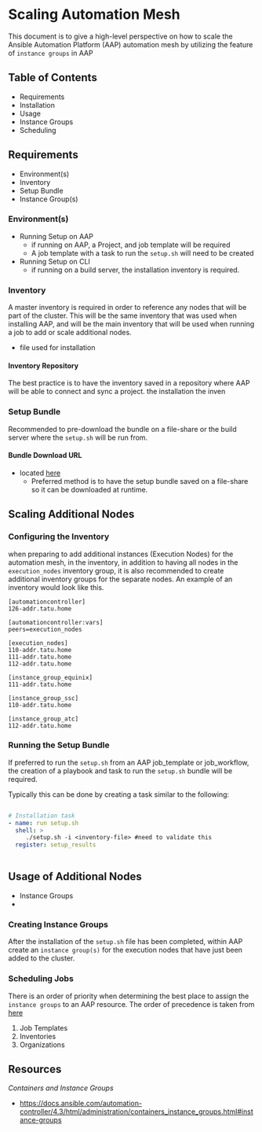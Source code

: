 <!-- 
TODO: 
- Create YAML format of the inventory
- 

-->

# Scaling Automation Mesh 
This document is to give a high-level perspective on how to scale the Ansible Automation Platform (AAP) automation mesh by utilizing the feature of `instance groups` in AAP

## Table of Contents
- Requirements
- Installation
- Usage
- Instance Groups
- Scheduling


## Requirements

- Environment(s)
- Inventory
- Setup Bundle
- Instance Group(s)

### Environment(s)
- Running Setup on AAP
    - if running on AAP, a Project, and job template will be required
    - A job template with a task to run the `setup.sh` will need to be created
- Running Setup on CLI
    - if running on a build server, the installation inventory is required. 

### Inventory
A master inventory is required in order to reference any nodes that will be part of the cluster.  This will be the same inventory that was used when installing AAP, and will be the main inventory that will be used when running a job to add or scale additional nodes.

- file used for installation

#### Inventory Repository
The best practice is to have the inventory saved in a repository where AAP
will be able to connect and sync a project.  the installation the inven

### Setup Bundle
Recommended to pre-download the bundle on a file-share or the build server where the `setup.sh` will be run from.  

#### Bundle Download URL
- located [here](https://ansible.com/)
    - Preferred method is to have the setup bundle saved on a file-share 
so it can be downloaded at runtime.  

## Scaling Additional Nodes
### Configuring the Inventory

when preparing to add additional instances (Execution Nodes) for the automation mesh, in the inventory, in addition to having all nodes in the `execution_nodes` inventory group, it is also recommended to create additional inventory groups for the separate nodes.  An example of an inventory would look like this. 

```console
[automationcontroller]
126-addr.tatu.home 

[automationcontroller:vars]
peers=execution_nodes

[execution_nodes]
110-addr.tatu.home
111-addr.tatu.home
112-addr.tatu.home

[instance_group_equinix]
111-addr.tatu.home 

[instance_group_ssc]
110-addr.tatu.home 

[instance_group_atc]
112-addr.tatu.home 
```

### Running the Setup Bundle
If preferred to run the `setup.sh` from an AAP job_template or job_workflow, 
the creation of a playbook and task to run the `setup.sh` bundle will be required.

Typically this can be done by creating a task similar to the following:

```yaml

# Installation task
- name: run setup.sh
  shell: >
     ./setup.sh -i <inventory-file> #need to validate this
  register: setup_results
    
```

## Usage of Additional Nodes
- Instance Groups
- 
<!--
### Configuring Environment
### Using the Inventory
-->

### Creating Instance Groups
After the installation of the `setup.sh` file has been completed, within AAP create 
an `instance group(s)` for the execution nodes that have just been added to the cluster.

### Scheduling Jobs
There is an order of priority when determining the best place to assign the `instance groups` to an AAP resource.  The order of precedence is taken from [here](https://docs.ansible.com/automation-controller/4.3/html/administration/containers_instance_groups.html#instance-groups)

1. Job Templates
2. Inventories
3. Organizations


## Resources 
*Containers and Instance Groups*
- https://docs.ansible.com/automation-controller/4.3/html/administration/containers_instance_groups.html#instance-groups


